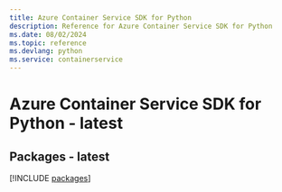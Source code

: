 ```yaml
---
title: Azure Container Service SDK for Python
description: Reference for Azure Container Service SDK for Python
ms.date: 08/02/2024
ms.topic: reference
ms.devlang: python
ms.service: containerservice
---
```

# Azure Container Service SDK for Python - latest
## Packages - latest
[!INCLUDE [packages](container-service-index.md)]